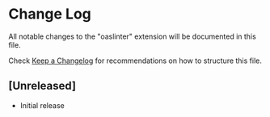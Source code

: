 # Change Log

All notable changes to the "oaslinter" extension will be documented in this file.

Check [Keep a Changelog](http://keepachangelog.com/) for recommendations on how to structure this file.

## [Unreleased]

- Initial release